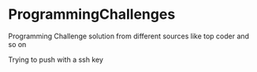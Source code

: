 ProgrammingChallenges
=====================

Programming Challenge solution from different sources like top coder and so on

Trying to push with a ssh key
